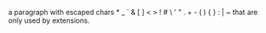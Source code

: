 a paragraph with escaped chars \* \_ \` \& \[ \] \< \> \! \# \\ \' \" \. \+ \- \( \) \{ \} \: \| \~ that are only used by extensions.
